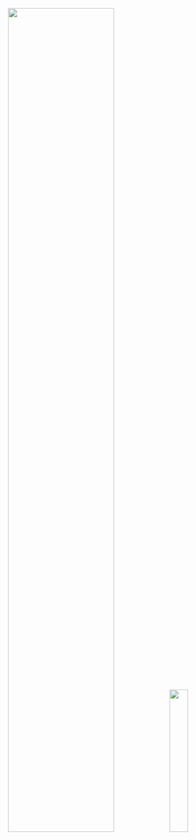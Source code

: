 <p align="center">
  <img width="65%" src="https://github-readme-stats.vercel.app/api?username=webmin7761&show_icons=true&title_color=fff&icon_color=79ff97&text_color=9f9f9f&bg_color=151515" />
  <img width="27%" src="https://github-readme-stats.vercel.app/api/top-langs/?username=webmin7761&count_icons=true&title_color=fff&icon_color=79ff97&text_color=9f9f9f&bg_color=151515" />
</p>
